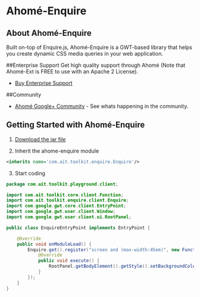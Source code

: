 # Ahomé-Enquire

## About Ahomé-Enquire

Built on-top of Enquire.js, Ahomé-Enquire is a GWT-based library that helps you create dynamic CSS media queries in your web application.

##Enterprise Support
Get high quality support through Ahomé (Note that Ahomé-Ext is FREE to use with an Apache 2 License).

* <a href="http://opensource.ahome-it.com/pricing/">Buy Enterprise Support</a>


##Community
* [Ahomé Google+ Community](https://plus.google.com/u/0/communities/106380618381566688303) - See whats happening in the community.


## Getting Started with Ahomé-Enquire
1)  <a href="http://opensource.ahome-it.com/">Download the jar file</a>

2)  Inherit the ahome-enquire module
```xml
<inherits name='com.ait.toolkit.enquire.Enquire'/>
```

3)  Start coding
```java
package com.ait.toolkit.playground.client;

import com.ait.toolkit.core.client.Function;
import com.ait.toolkit.enquire.client.Enquire;
import com.google.gwt.core.client.EntryPoint;
import com.google.gwt.user.client.Window;
import com.google.gwt.user.client.ui.RootPanel;

public class EnquireEntryPoint implements EntryPoint {

	@Override
	public void onModuleLoad() {
		Enquire.get().register("screen and (max-width:45em)", new Function() {
			@Override
			public void execute() {
				RootPanel.getBodyElement().getStyle().setBackgroundColor("green");
			}
		});
	}
}
```

